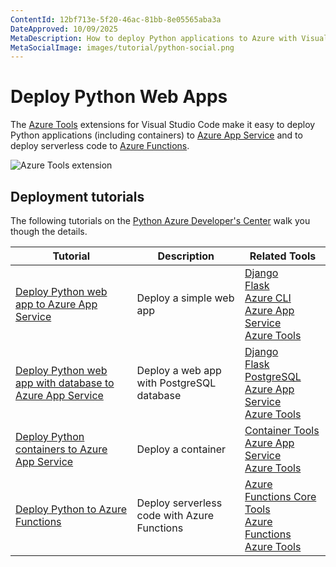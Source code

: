 ```yaml
---
ContentId: 12bf713e-5f20-46ac-81bb-8e05565aba3a
DateApproved: 10/09/2025
MetaDescription: How to deploy Python applications to Azure with Visual Studio Code
MetaSocialImage: images/tutorial/python-social.png
---
```

# Deploy Python Web Apps

The [Azure Tools](https://marketplace.visualstudio.com/items?itemName=ms-vscode.vscode-node-azure-pack) extensions for Visual Studio Code make it easy to deploy Python applications (including containers) to [Azure App Service](https://azure.microsoft.com/services/app-service) and to deploy serverless code to [Azure Functions](https://azure.microsoft.com/services/functions).

![Azure Tools extension](images/azure/azure-tools.png)

## Deployment tutorials

The following tutorials on the [Python Azure Developer's Center](https://learn.microsoft.com/azure/developer/python) walk you though the details.

Tutorial | Description | Related Tools
--- | --- | ---
[Deploy Python web app to Azure App Service](https://learn.microsoft.com/azure/app-service/quickstart-python) | Deploy a simple web app | [Django](https://www.djangoproject.com/) <br> [Flask](https://flask.palletsprojects.com/) <br> [Azure CLI](https://marketplace.visualstudio.com/items?itemName=ms-vscode.azurecli) <br> [Azure App Service](https://marketplace.visualstudio.com/items?itemName=ms-azuretools.vscode-azureappservice) <br> [Azure Tools](https://marketplace.visualstudio.com/items?itemName=ms-vscode.vscode-node-azure-pack)
[Deploy Python web app with database to Azure App Service](https://learn.microsoft.com/azure/app-service/tutorial-python-postgresql-app) | Deploy a web app with PostgreSQL database | [Django](https://www.djangoproject.com/) <br> [Flask](https://flask.palletsprojects.com/) <br> [PostgreSQL](https://www.postgresql.org/download/) <br> [Azure App Service](https://marketplace.visualstudio.com/items?itemName=ms-azuretools.vscode-azureappservice) <br> [Azure Tools](https://marketplace.visualstudio.com/items?itemName=ms-vscode.vscode-node-azure-pack)
[Deploy Python containers to Azure App Service](https://learn.microsoft.com/azure/developer/python/tutorial-deploy-containers-01) | Deploy a container |  [Container Tools](https://marketplace.visualstudio.com/items?itemName=ms-azuretools.vscode-containers) <br> [Azure App Service](https://marketplace.visualstudio.com/items?itemName=ms-azuretools.vscode-azureappservice) <br> [Azure Tools](https://marketplace.visualstudio.com/items?itemName=ms-vscode.vscode-node-azure-pack)
[Deploy Python to Azure Functions](https://learn.microsoft.com/azure/azure-functions/create-first-function-vs-code-python) | Deploy serverless code with Azure Functions | [Azure Functions Core Tools](https://learn.microsoft.com/en-us/azure/azure-functions/functions-run-local#install-the-azure-functions-core-tools) <br> [Azure Functions](https://marketplace.visualstudio.com/items?itemName=ms-azuretools.vscode-azurefunctions) <br> [Azure Tools](https://marketplace.visualstudio.com/items?itemName=ms-vscode.vscode-node-azure-pack)

